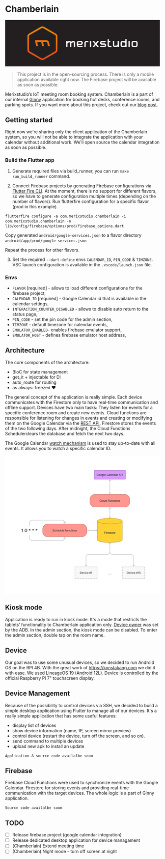 # Chamberlain

![Merix Logo](https://raw.githubusercontent.com/merixstudio/mrx_icon_font_gen/main/assets/images/merix_logo.png)

> This project is in the open-sourcing process. There is only a mobile application available right now. The Firebase project will be available as soon as possible.

Merixstudio’s IoT meeting room booking system. Chamberlain is a part of our internal [Ginny](https://www.merixstudio.com/work/ginny) application for booking hot desks, conference rooms, and parking spots. If you want more about this project, check out our [blog post](https://content.merixstudio.com/insights/chamberlain-merixstudios-iot-meeting-room-booking).

## Getting started
Right now we're sharing only the client application of the Chamberlain system, so you will not be able to integrate the application with your calendar without additional work. We'll open source the calendar integration as soon as possible.

### Build the Flutter app

1. Generate required files via build_runner, you can run `make run_build_runner` command.

2. Connect Firebase projects by generating Firebase configurations via [Flutter Fire CLI](https://firebase.google.com/docs/flutter/setup?platform=android). At the moment, there is no support for different flavors, so we have to generate configuration multiple times (depending on the number of flavors). Run flutterfire configuration for a specific flavor (prod in this example).
```
flutterfire configure -a com.merixstudio.chamberlain -i com.merixstudio.chamberlain -o lib/config/firebase/options/prod/firebase_options.dart
```

Copy generated `android/google-services.json` to a flavor directory `android/app/prod/google-services.json`

Repeat the process for other flavors.

3. Set the required `--dart-define` envs `CALENDAR_ID`, `PIN_CODE` & `TIMZONE`. VSC launch configuration is available in the `.vscode/launch.json` file.



### Envs
- `FLAVOR` [required] - allows to load different configurations for the firebase project,
- `CALENDAR_ID` [required] - Google Calendar id that is available in the calendar settings,
- `INTERACTION_COUNTER_DISABLED` - allows to disable auto return to the status page,
- `PIN_CODE` - set the pin code for the admin section,
- `TIMZONE` - default timezone for calendar events,
- `EMULATOR_ENABLED`- enables firebase emulator support,
- `EMULATOR_HOST` - defines firebase emulator host address,

## Architecture
The core components of the architecture:
- BloC for state management
- get_it + injectable for DI
- auto_route for routing
- as always: freezed ❤️

The general concept of the application is really simple. Each device communicates with the Firestore only to have real-time communication and offline support. Devices have two main tasks: They listen for events for a specific conference room and create new events. Cloud functions are responsible for listening for changes in events and creating or modifying them on the Google Calendar via the [REST API](https://developers.google.com/calendar/api/v3/reference). Firestore stores the events of the two following days. After midnight, the Cloud Functions Schedulerclears the database and fetch the next two days.

The Google Calendar [watch mechanism](https://developers.google.com/calendar/api/v3/reference/events/watch) is used to stay up-to-date with all events. It allows you to watch a specific calendar ID.


![Chamberlain flow diagram](files/diagram.png "Diagram")

## Kiosk mode
Application is ready to run in kiosk mode. It's a mode that restricts the tablets’ functionality to Chamberlain application only. [Device owner](https://source.android.com/docs/devices/admin/testing-setup#set_up_the_device_owner_for_testing) was set by the ADB. 
In the admin section, the kiosk mode can be disabled. To enter the admin section, double tap on the room name.

## Device
Our goal was to use some unusual devices, so we decided to run Android OS on the RPI 4B. With the great work of https://konstakang.com we did it with ease. We used LineageOS 19 (Android 12L). Device is controlled by the official Raspberry Pi 7" touchscreen display.


## Device Management
Because of the possibility to control devices via SSH, we decided to build a simple desktop application using Flutter to manage all of our devices. It's a really simple application that has some useful features:
- display list of devices
- show device information (name, IP, screen mirror preview)
- control device (restart the device, turn off the screen, and so on).
- send command to multiple devices
- upload new apk to install an update

```
Application & source code availalbe soon
```

## Firebase
Firebase Cloud Functions were used to synchronize events with the Google Calendar. Firestore for storing events and providing real-time communication with the target devices. The whole logic is a part of Ginny application.

```
Source code availalbe soon
```

## TODO
- [ ] Release firebase project (google calendar integration)
- [ ] Release dedicated desktop application for device managament
- [ ] (Chamberlain) Extend meeting time
- [ ] (Chamberlain) Night mode - turn off screen at night